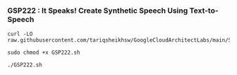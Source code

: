 ### GSP222 :  It Speaks! Create Synthetic Speech Using Text-to-Speech 

```
curl -LO raw.githubusercontent.com/tariqsheikhsw/GoogleCloudArchitectLabs/main/Solutions/GSP222.sh

sudo chmod +x GSP222.sh

./GSP222.sh
```


